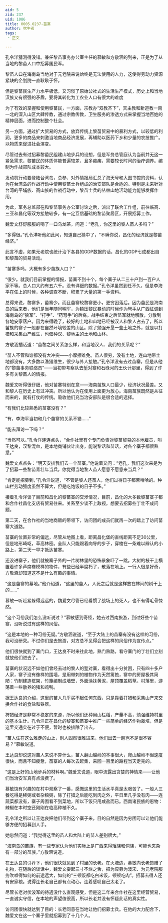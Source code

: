 ```yaml
---
aid: 5
zid: 237
uid: 1086
title: 0005.0237-苗寨
author: 吹牛者
tags: 
 - 正文

---
```




  孔令洋猜测得没错。兼任黎苗事务办公室主任的慕敏和方敬涵的到来，正是为了从当地的黎苗人口中招募国民军。

  黎苗人口在海南岛当地对于元老院来说始终是无法使用的人力，这使得劳动力资源紧缺的企划院一直耿耿于怀。

  但是黎苗民生产力水平极低，又习惯了原始公社式的生活生产模式，历史上和当地汉族又有很强的矛盾，要将其转化为工农业人口有很大的难度

  为了有效的掌握和使用黎苗民，一方面，宗教办“双教齐下”，天主教和新道教一南一北的深入山区大肆传教，通过宗教传教，卫生服务的渗透方式来掌握当地百姓的精神层面，进而控制整个社会。

  另一方面，通过扩大贸易的方式，放弃传统上黎苗贸易中的暴利方式，以较低的利润，更多的商品来刺激当地商品经济发展，再辅助以医药下乡和少量的农技推广。以物质来促进社会演变。

  尽管过去有过招募黎苗民组建山地步兵的设想，但是军务总管庭认为当前并无这一紧急需求，黎苗民的体质体能普遍较差，且多疟疾，需要较长时间的治疗调养。编制为作战部队成本较大。

  发动机行动要登陆台湾岛，总参、对外情报局汇总了海天号和大图书馆的资料，认为在台湾岛的作战行动中使用黎苗士兵组成的治安部队是合适的。特别是未来针对台湾的平埔族、高山族的作战行动中，黎苗士兵的丛林山地活动能力能够发挥作用。

  为此，军务总监部在和黎苗事务办公室讨论之后，派出了联合工作组，前往临高、三亚和昌化等双方接触较多，有一定互信基础的黎苗聚居区，开展招募工作。

  魏爱文舒舒服服的喝了一口乌龙茶，问道：“老孔，你这里的黎人苗人多吗？”

  “多得很。”孔令洋听他如此问，知道自己猜中了，“不瞒你说，昌化的经济就是黎苗经济。”

  此言不虚，如果元老院也统计治下各县的GDP数据的话，昌化的GDP七成都出自和黎苗的贸易活动。

  “苗寨多吗，大概有多少苗族人口？”

  “很少。就我们目前掌握的情报，苗寨不到十个，每个寨子从二三十户到一百户人家不等。总人口大约有五六千。没有详细的数据。”孔令洋虽然到任不久，但是李海平在任上的时候，各种调查不断，积累了大量的第一手资料。

  总得来说，黎寨多，苗寨少。而且苗寨较黎寨更小，更穷困落后。因为苗民是海南岛的后来者，他们是当年随同明军，为镇压黎民暴动的时候作为弩手从广西征调到海南岛的“狼军”、“打手”、“药弩手”的后裔。战争结束之后苗军就地解散，分散到各地安家落户。因为来得晚了，较好的土地和山地已经被汉人和黎人占去了，所以苗族的寨子一般都在自然环境较差的山区。除了勉强开垦一些土地之外，就是以打猎和采集山产维生，也佃种汉、黎地主的土地和山林。

  方敬涵插话道：“苗黎之间关系怎么样，和当地汉人、我们的关系呢？”

  “苗人不管和谁都没有大冲突——小摩擦难免。苗人很穷，没有土地，连山地带土地都没有。大多数以渔猎维生，很少与外人接触。”孔令洋没有去过苗寨，但是从他的“黎苗事务联络员”——当初带考察队去堑对寨和石碌河的王伙计那里，得到了许多有关黎苗人的情报。

  魏爱文听得很仔细，他对苗寨特别在意——海南苗族人口最少，经济状况最差。又和黎人在历史上有过冲突。所以他认为在使用上面更为放心。海南苗族既然是从征而来的，就有打仗的传统。吸收他们充当治安部队是很合适的选择。

  “有我们比较熟悉的苗寨没有？”

  “有，李海平当初和几个苗寨的关系不错……”

  “能去拜访一下吗？”

  “当然可以。”孔令洋连连点头，“合作社里有个专门负责对黎苗贸易的本地雇员，叫王达良，汉黎混血，是本地商铺伙计出身，能说黎话和苗话，对各个寨子都很熟悉。”

  魏爱文点点头：“明天安排我们去一个苗寨。”他说着又问：“老孔，我们这次来是为了招募一些黎苗青壮年当兵，你觉得当地黎人苗人愿意不愿意来当兵？”

  “肯定能招募到，”孔令洋说道，“不管是黎人还苗人，他们过得日子都苦哈哈的。种山栏劳动强度虽然不算大，但是吃饱饭的日子不多。”

  接着孔令洋谈了目前和昌化的黎苗寨的交涉情况，目前，昌化的大多数黎苗寨子都和合作社昌化支店有贸易往来。关系至少谈不上敌视。想要去招募些丁壮不成问题。

  第二天，在合作社的当地商贩的带领下，访问团的成员们就再一次的踏上了访问苗寨大道路。

  苗寨的位置非常的偏远，尽管从地图上看，距离昌化堡的直线距离不足30公里，但是地形崎岖，草高林密。全队人只能跟着向导的步子，穿梭在一条难以辨认的小路上，第二天一早才抵达苗寨。

  还没进寨子，他们就被寨子外的一片树林里的恐怖景象吓了一跳。大树的枝干上横置着许多芦席卷模样的物件，有些已经半腐朽了，散落在地上。一行人很是好奇，方敬涵却知道这不是什么有趣的事情。

  “这是苗寨的墓地。”他介绍道，“这里的苗人，人死之后就是这样放在林间的树干上的……”

  慕敏一听赶紧躲得远远的，魏爱文尽管已经看惯了战场上的死人，也不有得毛骨悚然。

  “这个习俗我们怎么没听说过？”慕敏感到奇怪，她去过西南旅游，到过好些个苗寨，没听说过有这样的风俗。

  “这是本地的一种习俗无疑。”方敬涵说道，“至于大陆上的苗寨有没有这样的习俗，我可没研究。不过你们是去旅游，对方总不见得会把这样的风俗作为宣传点。”

  他们很快就到了寨门口，王达良不时来往此地，熟门熟路，看守寨门的丁壮们立刻就放他们进去了。

  苗寨的状况远不如他们曾经去过的黎人的堑对寨，看得出十分贫困，只有四十多户人家，寨子没有像样的围墙，是用带刺的植物作为天然篱笆，寨中的房屋极其简陋：竹制建造框架，竹篾编制成墙壁，外面涂抹黄泥，屋顶覆盖稻草。村落里，游荡着一些散养的猪和鸡鸭。

  据王达良的介绍，这里的苗人几乎买不起任何东西，只是靠着打猎和采集山产来交换合作社的食盐和铁器。

  狩猎经济是非常不稳定的来源，所以他们还种用山栏稻，产量不高，勉强维持村里的基本生计。孔令洋正在昌化的黎寨和苗寨中推广一些简单的经济作物栽培，但是这里交通实在过于不便，暂时也被排除了出去。

  “苗人住在这么难走的山上，别人固然很难进来，他们出去一趟岂不是很不容易？”慕敏说道。

  王达良却说这对苗人来说不算什么，苗人翻山越岭的本事很大，爬山越岭不但速度很快，而且不知疲惫，苗寨的人每次去赶集，来回一百里的路程当天走完的。

  “这是上好的山地步兵的材料啊。”魏爱文说道，眼中流露出贪婪的神情来——让他们当治安军真有点浪费了。

  慕敏饶有兴趣的在村中观察了一番，感慨这里的生活水平真是太艰苦了。一般人三餐吃得是稀粥或者杂粮粥，除了打猎之后能吃到肉之外，平日里几乎没有肉——连蔬菜都没有，寨子周围看不到菜地，所以下饭只用咸盐而已。西南诸民族的恩物：辣椒在本时空还刚刚在临高种植不久。

  孔令洋之所以让王达良把他们带到这个寨子来，目的自然是因为穷困可以让他们能够方便的招募到人手。

  她忽然问道：“我觉得这里的苗人和大陆上的苗人差别很大。”

  “海南岛的苗族，有一些专家认为他们实际上是广西来得瑶族和侗族，可能也夹杂有一部分的苗族。”方敬涵说道。

  在王达良的引荐下，他们很快就见到了村里的长老。在火塘边，慕敏向长老馈赠了礼物，在随后的谈话中，魏爱文耍起三寸不烂之舌，把为应募为澳宋、为元老院服务吹嘘得如何的前途远大，如何的“三顿饭都吃白米饭，顿顿吃肉”。招募去得人还有安家粮。说得连长老自己都有点动心，连着感叹自己太老了。

  尽管长老对伏波军的待遇没什么直观感受，但是这二年来合作社在这里经营贸易，一直诚实守信，在本地的声望值很高，所以长老并没有怀疑此话的真实性。

  访问团很快就达到了目的：长老同意在当地让他们招募士兵。在他的大力配合下，魏爱文在这一个寨子里就招募到了十几个人。


